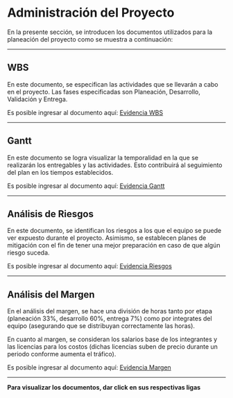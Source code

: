 # Administración del Proyecto

En la presente sección, se introducen los documentos utilizados para la planeación del proyecto como se muestra a continuación:

---

## WBS
En este documento, se especifican las actividades que se llevarán a cabo en el proyecto. Las fases especificadas son Planeación, Desarrollo, Validación y Entrega. 

Es posible ingresar al documento aquí: [Evidencia WBS](https://github.com/sebasgonvitec/qchau-software/blob/29e41c37c4c177502ae147ff3bc0cf0db8912895/wiki/Docs/Diagramas/WBS/README.md)

--- 

## Gantt
En este documento se logra visualizar la temporalidad en la que se realizarán los entregables y las actividades. Esto contribuirá al seguimiento del plan en los tiempos establecidos. 

Es posible ingresar al documento aquí: [Evidencia Gantt](https://github.com/sebasgonvitec/qchau-software/blob/e96759bcd6e6709948fa926794c50844dabea840/wiki/Docs/Diagramas/Gantt/README.md)

---

## Análisis de Riesgos
En este documento, se identifican los riesgos a los que el equipo se puede ver expuesto durante el proyecto. Asimismo, se establecen planes de mitigación con el fin de tener una mejor preparación en caso de que algún riesgo suceda. 

Es posible ingresar al documento aquí: [Evidencia Riesgos](https://github.com/sebasgonvitec/qchau-software/blob/aaed7facf3659ec61fe896e605ed3a78b0f2f0e0/wiki/Docs/Administraci%C3%B3n/An%C3%A1lisis%20de%20Riesgos.pdf)

--- 

## Análisis del Margen
En el análisis del margen, se hace una división de horas tanto por etapa (planeación 33%, desarrollo 60%, entrega 7%) como por integrates del equipo (asegurando que se distribuyan correctamente las horas). 

En cuanto al margen, se consideran los salarios base de los integrantes y las licencias para los costos (dichas licencias suben de precio durante un periodo conforme aumenta el tráfico). 

Es posible ingresar al documento aquí: [Evidencia Margen](https://github.com/sebasgonvitec/qchau-software/blob/aaed7facf3659ec61fe896e605ed3a78b0f2f0e0/wiki/Docs/Administraci%C3%B3n/Margin.pdf)

--- 

**Para visualizar los documentos, dar click en sus respectivas ligas**
